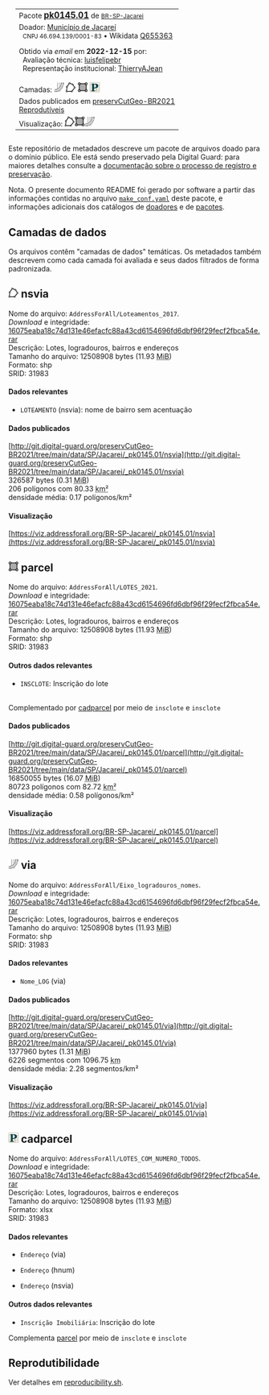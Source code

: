 <aside>
<table align="right" style="padding: 1em">
<tr><td>Pacote <a target="_git" title="link canônico para o git deste pacote" href="http://git.digital-guard.org/preserv-BR/blob/main/data/SP/Jacarei/_pk0145.01"><big><b>pk0145.01</b></big></a> de <small><a target="_osmcodes" title="Jurisdição" href="https://osm.codes/BR-SP-Jacarei">BR-SP-Jacarei</a></small>
</td></tr>
<tr><td>
Doador: <a rel="external" target="_doador" href="https://www.jacarei.sp.gov.br/">Município de Jacareí</a>
<br/>&nbsp; <small>CNPJ 46.694.139/0001-83</small> • Wikidata <a rel="external" target="_doador" title="link descritor Wikidata do doador" href="https://www.wikidata.org/wiki/Q655363">Q655363</a></small><br/>

Obtido via <i>email</i> em <b>2022-12-15</b> por:
<br/>&nbsp; Avaliação técnica: <a rel="external" target="_gitPerson" title="usuário Git" href="https://github.com/luisfelipebr">luisfelipebr</a>
<br/>&nbsp; Representação institucional: <a rel="external" target="_gitPerson" title="usuário Git" href="https://github.com/ThierryAJean">ThierryAJean</a><br/>
</td></tr>
<tr><td>Camadas: <a title="via" href="#-via"><img src="https://raw.githubusercontent.com/digital-guard/preserv/main/docs/assets/layerIcon-via.png" alt="via" width="20"/></a> <a title="nsvia" href="#-nsvia"><img src="https://raw.githubusercontent.com/digital-guard/preserv/main/docs/assets/layerIcon-nsvia.png" alt="nsvia" width="20"/></a> <a title="parcel" href="#-parcel"><img src="https://raw.githubusercontent.com/digital-guard/preserv/main/docs/assets/layerIcon-parcel.png" alt="parcel" width="20"/></a> <a title="cadparcel" href="#-cadparcel"><img src="https://raw.githubusercontent.com/digital-guard/preserv/main/docs/assets/layerIcon-cadparcel.png" alt="cadparcel" width="20"/></a> </td></tr>
<tr><td>Dados publicados em <a href="http://git.digital-guard.org/preservCutGeo-BR2021/tree/main/data/SP/Jacarei/_pk0145.01">preservCutGeo-BR2021</a><br/><a href="#reprodutibilidade">Reprodutíveis</a></td></tr>
<tr><td>Visualização: <a title="nsvia" href="https://viz.addressforall.org/BR-SP-Jacarei/_pk0145.01/nsvia"><img src="https://raw.githubusercontent.com/digital-guard/preserv/main/docs/assets/layerIcon-nsvia.png" alt="nsvia" width="20"/></a><a title="parcel" href="https://viz.addressforall.org/BR-SP-Jacarei/_pk0145.01/parcel"><img src="https://raw.githubusercontent.com/digital-guard/preserv/main/docs/assets/layerIcon-parcel.png" alt="parcel" width="20"/></a><a title="via" href="https://viz.addressforall.org/BR-SP-Jacarei/_pk0145.01/via"><img src="https://raw.githubusercontent.com/digital-guard/preserv/main/docs/assets/layerIcon-via.png" alt="via" width="20"/></a></td></tr>
</table>
</aside>

<section>

Este repositório de metadados descreve um pacote de arquivos doado para o domínio público. Ele está sendo preservado pela Digital Guard: para maiores detalhes consulte a [documentação sobre o processo de registro e preservação](https://wiki.addressforall.org/doc/Documentação_Digital-guard).

Nota. O presente documento README foi gerado por software a partir das informações contidas no arquivo [`make_conf.yaml`](make_conf.yaml) deste pacote, e informações adicionais dos catálogos de [doadores](https://git.digital-guard.org/preserv-BR/blob/main/data/donor.csv) e de [pacotes](https://git.digital-guard.org/preserv-BR/blob/main/data/donatedPack.csv).

# Camadas de dados

Os arquivos contêm "camadas de dados" temáticas. Os metadados também descrevem como cada camada foi avaliada e seus dados filtrados de forma padronizada.

## <img src="https://raw.githubusercontent.com/digital-guard/preserv/main/docs/assets/layerIcon-nsvia.png" alt="nsvia" width="20"/> nsvia

Nome do arquivo: `AddressForAll/Loteamentos_2017`.<br/>*Download* e integridade: [16075eaba18c74d131e46efacfc88a43cd6154696fd6dbf96f29fecf2fbca54e.rar](http://dl.digital-guard.org/16075eaba18c74d131e46efacfc88a43cd6154696fd6dbf96f29fecf2fbca54e.rar)<br/>Descrição: Lotes, logradouros, bairros e endereços<br/>Tamanho do arquivo: 12508908 bytes (11.93 <abbr title="mebibyte">MiB</abbr>)<br/>Formato: shp<br/>SRID: 31983

#### Dados relevantes
* `LOTEAMENTO` (nsvia): nome de bairro sem acentuação

#### Dados publicados
[http://git.digital-guard.org/preservCutGeo-BR2021/tree/main/data/SP/Jacarei/_pk0145.01/nsvia](http://git.digital-guard.org/preservCutGeo-BR2021/tree/main/data/SP/Jacarei/_pk0145.01/nsvia)<br/>326587 bytes (0.31 <abbr title="mebibyte">MiB</abbr>)<br/>206 polígonos com 80.33 <abbr title="quilômetros quadrados">km²</abbr><br/>densidade média: 0.17 polígonos/km²

#### Visualização
[https://viz.addressforall.org/BR-SP-Jacarei/_pk0145.01/nsvia](https://viz.addressforall.org/BR-SP-Jacarei/_pk0145.01/nsvia)
## <img src="https://raw.githubusercontent.com/digital-guard/preserv/main/docs/assets/layerIcon-parcel.png" alt="parcel" width="20"/> parcel

Nome do arquivo: `AddressForAll/LOTES_2021`.<br/>*Download* e integridade: [16075eaba18c74d131e46efacfc88a43cd6154696fd6dbf96f29fecf2fbca54e.rar](http://dl.digital-guard.org/16075eaba18c74d131e46efacfc88a43cd6154696fd6dbf96f29fecf2fbca54e.rar)<br/>Descrição: Lotes, logradouros, bairros e endereços<br/>Tamanho do arquivo: 12508908 bytes (11.93 <abbr title="mebibyte">MiB</abbr>)<br/>Formato: shp<br/>SRID: 31983

#### Outros dados relevantes
* `INSCLOTE`: Inscrição do lote

<br/>Complementado por [cadparcel](#-cadparcel) por meio de `insclote` e `insclote`

#### Dados publicados
[http://git.digital-guard.org/preservCutGeo-BR2021/tree/main/data/SP/Jacarei/_pk0145.01/parcel](http://git.digital-guard.org/preservCutGeo-BR2021/tree/main/data/SP/Jacarei/_pk0145.01/parcel)<br/>16850055 bytes (16.07 <abbr title="mebibyte">MiB</abbr>)<br/>80723 polígonos com 82.72 <abbr title="quilômetros quadrados">km²</abbr><br/>densidade média: 0.58 polígonos/km²

#### Visualização
[https://viz.addressforall.org/BR-SP-Jacarei/_pk0145.01/parcel](https://viz.addressforall.org/BR-SP-Jacarei/_pk0145.01/parcel)
## <img src="https://raw.githubusercontent.com/digital-guard/preserv/main/docs/assets/layerIcon-via.png" alt="via" width="20"/> via

Nome do arquivo: `AddressForAll/Eixo_logradouros_nomes`.<br/>*Download* e integridade: [16075eaba18c74d131e46efacfc88a43cd6154696fd6dbf96f29fecf2fbca54e.rar](http://dl.digital-guard.org/16075eaba18c74d131e46efacfc88a43cd6154696fd6dbf96f29fecf2fbca54e.rar)<br/>Descrição: Lotes, logradouros, bairros e endereços<br/>Tamanho do arquivo: 12508908 bytes (11.93 <abbr title="mebibyte">MiB</abbr>)<br/>Formato: shp<br/>SRID: 31983

#### Dados relevantes
* `Nome_LOG` (via)

#### Dados publicados
[http://git.digital-guard.org/preservCutGeo-BR2021/tree/main/data/SP/Jacarei/_pk0145.01/via](http://git.digital-guard.org/preservCutGeo-BR2021/tree/main/data/SP/Jacarei/_pk0145.01/via)<br/>1377960 bytes (1.31 <abbr title="mebibyte">MiB</abbr>)<br/>6226 segmentos com 1096.75 <abbr title="quilômetros">km</abbr><br/>densidade média: 2.28 segmentos/km²

#### Visualização
[https://viz.addressforall.org/BR-SP-Jacarei/_pk0145.01/via](https://viz.addressforall.org/BR-SP-Jacarei/_pk0145.01/via)
## <img src="https://raw.githubusercontent.com/digital-guard/preserv/main/docs/assets/layerIcon-cadparcel.png" alt="cadparcel" width="20"/> cadparcel

Nome do arquivo: `AddressForAll/LOTES_COM_NUMERO_TODOS`.<br/>*Download* e integridade: [16075eaba18c74d131e46efacfc88a43cd6154696fd6dbf96f29fecf2fbca54e.rar](http://dl.digital-guard.org/16075eaba18c74d131e46efacfc88a43cd6154696fd6dbf96f29fecf2fbca54e.rar)<br/>Descrição: Lotes, logradouros, bairros e endereços<br/>Tamanho do arquivo: 12508908 bytes (11.93 <abbr title="mebibyte">MiB</abbr>)<br/>Formato: xlsx<br/>SRID: 31983

#### Dados relevantes
* `Endereço` (via)

* `Endereço` (hnum)

* `Endereço` (nsvia)

#### Outros dados relevantes
* `Inscrição Imobiliária`: Inscrição do lote

Complementa [parcel](#-parcel) por meio de `insclote` e `insclote`

</section>
<section>

# Reprodutibilidade

Ver detalhes em [reproducibility.sh](reproducibility.sh).

</section>

